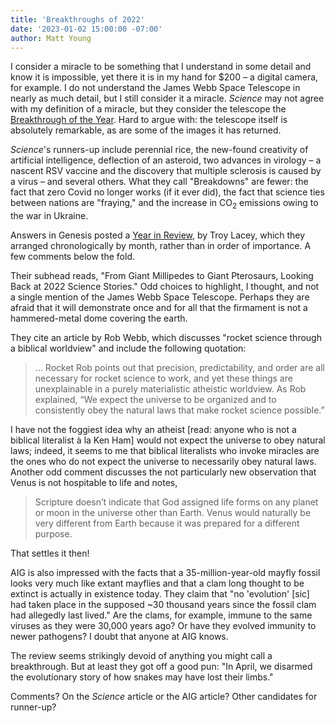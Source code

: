 ```yaml
---
title: 'Breakthroughs of 2022'
date: '2023-01-02 15:00:00 -07:00'
author: Matt Young
---
```


I consider a miracle to be something that I understand in some detail and know it is impossible, yet there it is in my hand for $200 – a digital camera, for example. I do not understand the James Webb Space Telescope in nearly as much detail, but I still consider it a miracle. <i>Science</i> may not agree with my definition of a miracle, but they consider the telescope the <a href="https://www.science.org/content/article/breakthrough-2022">Breakthrough of the Year</a>. Hard to argue with: the telescope itself is absolutely remarkable, as are some of the images it has returned.

<i>Science</i>'s runners-up include perennial rice, the new-found creativity of artificial intelligence, deflection of an asteroid, two advances in virology – a nascent RSV vaccine and the discovery that multiple sclerosis is caused by a virus – and several others. What they call "Breakdowns" are fewer: the fact that zero Covid no longer works (if it ever did), the fact that science ties between nations are "fraying," and the increase in CO<sub>2</sub> emissions owing to the war in Ukraine.

Answers in Genesis posted a <a href="https://answersingenesis.org/science/year-review-top-science-news-2022/">Year in Review</a>, by Troy Lacey, which they arranged chronologically by month, rather than in order of importance. A few comments below the fold.

<!--more-->

Their subhead reads, "From Giant Millipedes to Giant Pterosaurs, Looking Back at 2022 Science Stories." Odd choices to highlight, I thought, and not a single mention of the James Webb Space Telescope. Perhaps they are afraid that it will demonstrate once and for all that the firmament is not a hammered-metal dome covering the earth.

They cite an article by Rob Webb, which discusses "rocket science through a biblical worldview" and include the following quotation: 

<blockquote>… Rocket Rob points out that precision, predictability, and order are all necessary for rocket science to work, and yet these things are unexplainable in a purely materialistic atheistic worldview. As Rob explained, “We expect the universe to be organized and to consistently obey the natural laws that make rocket science possible.” </blockquote>

I have not the foggiest idea why an atheist [read: anyone who is not a biblical literalist à la Ken Ham] would not expect the universe to obey natural laws; indeed, it seems to me that biblical literalists who invoke miracles are the ones who do not expect the universe to necessarily obey natural laws.  Another odd comment discusses the not particularly new observation that Venus is not hospitable to life and notes,

<blockquote> Scripture doesn’t indicate that God assigned life forms on any planet or moon in the universe other than Earth. Venus would naturally be very different from Earth because it was prepared for a different purpose.</blockquote>

That settles it then!

AIG is also impressed with the facts that a 35-million-year-old mayfly fossil looks very much like extant mayflies and that a clam long thought to be extinct is actually in existence today. They claim that "no 'evolution' [sic] had taken place in the supposed ~30 thousand years since the fossil clam had allegedly last lived." Are the clams, for example, immune to the same viruses as they were 30,000 years ago? Or have they evolved immunity to newer pathogens? I doubt that anyone at AIG knows.

The review seems strikingly devoid of anything you might call a breakthrough. But at least they got off a good pun: "In April, we disarmed the evolutionary story of how snakes may have lost their limbs."

Comments? On the <i>Science</i> article or the AIG article? Other candidates for runner-up?




